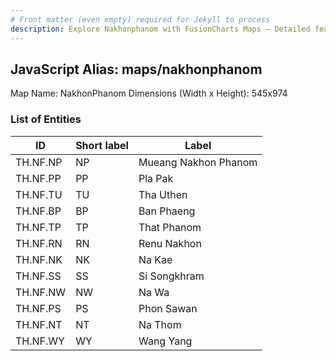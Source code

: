 ```yaml
---
# Front matter (even empty) required for Jekyll to process
description: Explore Nakhonphanom with FusionCharts Maps – Detailed features for seamless integration. Try now & enhance your data visualization today! 
---
```


## JavaScript Alias: maps/nakhonphanom

Map Name: NakhonPhanom
Dimensions (Width x Height): 545x974

### List of Entities

| ID       | Short label | Label                |
| -------- | ----------- | -------------------- |
| TH.NF.NP | NP          | Mueang Nakhon Phanom |
| TH.NF.PP | PP          | Pla Pak              |
| TH.NF.TU | TU          | Tha Uthen            |
| TH.NF.BP | BP          | Ban Phaeng           |
| TH.NF.TP | TP          | That Phanom          |
| TH.NF.RN | RN          | Renu Nakhon          |
| TH.NF.NK | NK          | Na Kae               |
| TH.NF.SS | SS          | Si Songkhram         |
| TH.NF.NW | NW          | Na Wa                |
| TH.NF.PS | PS          | Phon Sawan           |
| TH.NF.NT | NT          | Na Thom              |
| TH.NF.WY | WY          | Wang Yang            |
